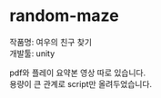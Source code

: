 # random-maze
작품명: 여우의 친구 찾기<br>
개발툴: unity

pdf와 플레이 요약본 영상 따로 있습니다.<br>
용량이 큰 관계로 script만 올려두었습니다.

